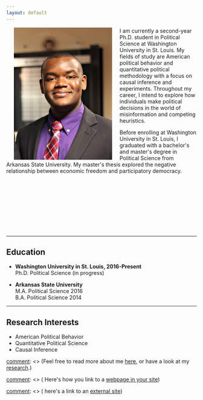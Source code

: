 ```yaml
---
layout: default
---
```


<img align="left" src="assets/prof_pic.jpg" hspace="20"  width="260" height="350" >

I am currently a second-year Ph.D. student in Political Science at Washington University in St. Louis. My fields of study are American political behavior and quantitative political methodology with a focus on causal inference and experiments.  Throughout my career, I intend to explore how individuals make political decisions in the world of misinformation and competing heuristics. <br />

Before enrolling at Washington University in St. Louis, I graduated with a bachelor's and master's degree in Political Science from Arkansas State University. My master's thesis explored the negative relationship between economic freedom and participatory democracy. <br />


[comment]: <> (I am currently a second-year Ph.D. student in Political Science at Washington University in St. Louis.)

[comment]: <> (My primary research interest is American Political Behavior and Quantitative Political Methodology.) 

<br />
<br />
<br />
<br />
<br />
<br />
<br />
<br />

---

## Education
* **Washington University in St. Louis,  2016-Present** <br>
  Ph.D. Political Science (in progress) <br>

* **Arkansas State University** <br>
  M.A. Political Science 2016 <br>
  B.A. Political Science 2014

---

## Research Interests
* American Political Behavior
* Quantitative Political Science 
* Causal Inference 




[comment]: <> (I am currently a second-year Ph.D. student in Political Science at Washington University in St. Louis. )

[comment]: <> (My primary research interest is American Political Behavior and Quantitative Political Methodology. )


[comment]: <> (Feel free to read more about me [here](/about/), or have a look at my [research](/research/).)

[comment]: <> ( Here's how you link to a [webpage in your site](/teaching/))

[comment]: <> (  here's a link to an [external site](https://www.google.com))



